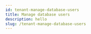 ```yaml
---
id: tenant-manage-database-users
title: Manage database users
description: hello
slug: /tenant-manage-database-users
---
```

